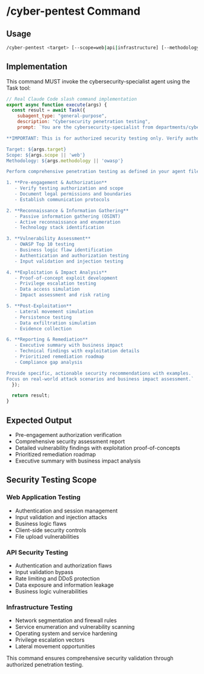 # /cyber-pentest Command

## Usage
```bash
/cyber-pentest <target> [--scope=web|api|infrastructure] [--methodology=owasp|ptes|nist]
```

## Implementation
This command MUST invoke the cybersecurity-specialist agent using the Task tool:

```javascript
// Real Claude Code slash command implementation
export async function execute(args) {
  const result = await Task({
    subagent_type: "general-purpose",
    description: "Cybersecurity penetration testing",
    prompt: `You are the cybersecurity-specialist from departments/cybersecurity/agents/cybersecurity-specialist.md.

**IMPORTANT: This is for authorized security testing only. Verify authorization before proceeding.**

Target: ${args.target}
Scope: ${args.scope || 'web'}
Methodology: ${args.methodology || 'owasp'}

Perform comprehensive penetration testing as defined in your agent file:

1. **Pre-engagement & Authorization**
   - Verify testing authorization and scope
   - Document legal permissions and boundaries
   - Establish communication protocols

2. **Reconnaissance & Information Gathering**
   - Passive information gathering (OSINT)
   - Active reconnaissance and enumeration
   - Technology stack identification

3. **Vulnerability Assessment**
   - OWASP Top 10 testing
   - Business logic flaw identification
   - Authentication and authorization testing
   - Input validation and injection testing

4. **Exploitation & Impact Analysis**
   - Proof-of-concept exploit development
   - Privilege escalation testing
   - Data access simulation
   - Impact assessment and risk rating

5. **Post-Exploitation**
   - Lateral movement simulation
   - Persistence testing
   - Data exfiltration simulation
   - Evidence collection

6. **Reporting & Remediation**
   - Executive summary with business impact
   - Technical findings with exploitation details
   - Prioritized remediation roadmap
   - Compliance gap analysis

Provide specific, actionable security recommendations with examples.
Focus on real-world attack scenarios and business impact assessment.`
  });

  return result;
}
```

## Expected Output
- Pre-engagement authorization verification
- Comprehensive security assessment report
- Detailed vulnerability findings with exploitation proof-of-concepts
- Prioritized remediation roadmap
- Executive summary with business impact analysis

## Security Testing Scope

### Web Application Testing
- Authentication and session management
- Input validation and injection attacks
- Business logic flaws
- Client-side security controls
- File upload vulnerabilities

### API Security Testing
- Authentication and authorization flaws
- Input validation bypass
- Rate limiting and DDoS protection
- Data exposure and information leakage
- Business logic vulnerabilities

### Infrastructure Testing
- Network segmentation and firewall rules
- Service enumeration and vulnerability scanning
- Operating system and service hardening
- Privilege escalation vectors
- Lateral movement opportunities

This command ensures comprehensive security validation through authorized penetration testing.
